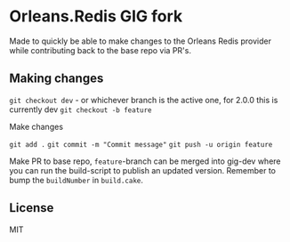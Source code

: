 # Orleans.Redis GIG fork

Made to quickly be able to make changes to the Orleans Redis provider while contributing back to the base repo via PR's.

## Making changes

`git checkout dev` - or whichever branch is the active one, for 2.0.0 this is currently dev
`git checkout -b feature`

Make changes

`git add .`
`git commit -m "Commit message"`
`git push -u origin feature`

Make PR to base repo, `feature`-branch can be merged into gig-dev where you can run the build-script to publish an updated version.
Remember to bump the `buildNumber` in `build.cake`.

## License

MIT
